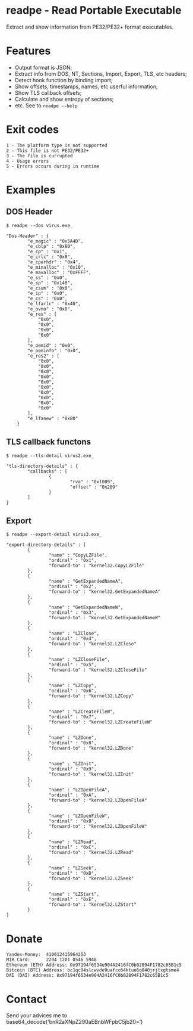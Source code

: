 readpe - Read Portable Executable
========================

Extract and show information from PE32/PE32+ format executables.

Features
========

* Output format is JSON;
* Extract info from DOS, NT, Sections, Import, Export, TLS, etc headers;
* Detect hook function by binding import;
* Show offsets, timestamps, names, etc userful information;
* Show TLS callback offsets;
* Calculate and show entropy of sections;
* etc. See to ```readpe --help```


Exit codes
==========


```0 - Success
1 - The platform type is not supported
2 - This file is not PE32/PE32+ 
3 - The file is currupted
4 - Usage errors 
5 - Errors occurs during in runtime
```

Examples
========

DOS Header
----------

```$ readpe --dos virus.exe_```

```
"Dos-Header" : {
        "e_magic" : "0x5A4D",
        "e_cblp" : "0x80",
        "e_cp" : "0x1",
        "e_crlc" : "0x0",
        "e_cparhdr" : "0x4",
        "e_minalloc" : "0x10",
        "e_maxalloc" : "0xFFFF",
        "e_ss" : "0x0",
        "e_sp" : "0x140",
        "e_csum" : "0x0",
        "e_ip" : "0x0",
        "e_cs" : "0x0",
        "e_lfarlc" : "0x40",
        "e_ovno" : "0x0",
        "e_res" : [
            "0x0",
            "0x0",
            "0x0",
            "0x0"
        ],
        "e_oemid" : "0x0",
        "e_oeminfo" : "0x0",
        "e_res2" : [
            "0x0",
            "0x0",
            "0x0",
            "0x0",
            "0x0",
            "0x0",
            "0x0",
            "0x0",
            "0x0",
            "0x0"
        ],
        "e_lfanew" : "0x80"
    }
```

TLS callback functons
---------------------


```$ readpe --tls-detail virus2.exe_```
```
"tls-directory-details" : {
        "callbacks" : [
                {
                        "rva" : "0x1009",
                        "offset" : "0x209"
                }
        ]
}
```

Export
------

```$ readpe --export-detail virus3.exe_```
```
"export-directory-details" : [
        {
                "name" : "CopyLZFile",
                "ordinal" : "0x1",
                "forward-to" : "kernel32.CopyLZFile"
        },
        {
                "name" : "GetExpandedNameA",
                "ordinal" : "0x2",
                "forward-to" : "kernel32.GetExpandedNameA"
        },
        {
                "name" : "GetExpandedNameW",
                "ordinal" : "0x3",
                "forward-to" : "kernel32.GetExpandedNameW"
        },
        {
                "name" : "LZClose",
                "ordinal" : "0x4",
                "forward-to" : "kernel32.LZClose"
        },
        {
                "name" : "LZCloseFile",
                "ordinal" : "0x5",
                "forward-to" : "kernel32.LZCloseFile"
        },
        {
                "name" : "LZCopy",
                "ordinal" : "0x6",
                "forward-to" : "kernel32.LZCopy"
        },
        {
                "name" : "LZCreateFileW",
                "ordinal" : "0x7",
                "forward-to" : "kernel32.LZCreateFileW"
        },
        {
                "name" : "LZDone",
                "ordinal" : "0x8",
                "forward-to" : "kernel32.LZDone"
        },
        {
                "name" : "LZInit",
                "ordinal" : "0x9",
                "forward-to" : "kernel32.LZInit"
        },
        {
                "name" : "LZOpenFileA",
                "ordinal" : "0xA",
                "forward-to" : "kernel32.LZOpenFileA"
        },
        {
                "name" : "LZOpenFileW",
                "ordinal" : "0xB",
                "forward-to" : "kernel32.LZOpenFileW"
        },
        {
                "name" : "LZRead",
                "ordinal" : "0xC",
                "forward-to" : "kernel32.LZRead"
        },
        {
                "name" : "LZSeek",
                "ordinal" : "0xD",
                "forward-to" : "kernel32.LZSeek"
        },
        {
                "name" : "LZStart",
                "ordinal" : "0xE",
                "forward-to" : "kernel32.LZStart"
        }
]
```

Donate
======
```
Yandex-Money:  410012415964253
MIR Card:      2204 1201 0546 5948
Ethereum (ETH) Address: 0x97194f6534e904A2416fC0b02894F1782c65B1c5
Bitcoin (BTC) Address: bc1qc94slcwvde9uafcc64ktue6q840jrjtxgtsme4
DAI (DAI) Address: 0x97194f6534e904A2416fC0b02894F1782c65B1c5
```

Contact
=======

Send your advices me to base64_decode('bnR2aXNpZ290aEBnbWFpbC5jb20=')

